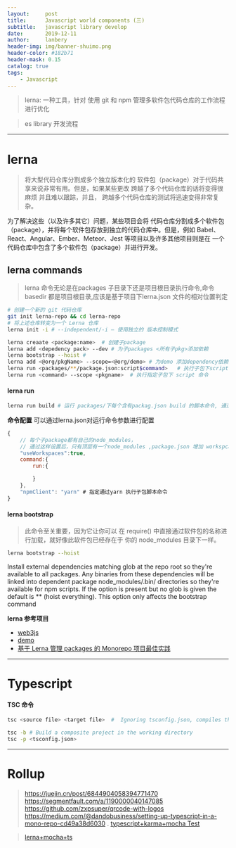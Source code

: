 ```yaml
---
layout:     post
title:      Javascript world components (三)
subtitle:   javascript library develop
date:       2019-12-11
author:     lanbery
header-img: img/banner-shuimo.png
header-color: #182b71
header-mask: 0.15
catalog: true
tags:
    - Javascript 
---
```


> lerna: 一种工具，针对 使用 git 和 npm 管理多软件包代码仓库的工作流程进行优化

> es library 开发流程

---

# lerna

> 将大型代码仓库分割成多个独立版本化的 软件包（package）对于代码共享来说非常有用。但是，如果某些更改 跨越了多个代码仓库的话将变得很 麻烦 并且难以跟踪，并且， 跨越多个代码仓库的测试将迅速变得非常复杂。

为了解决这些（以及许多其它）问题，某些项目会将 代码仓库分割成多个软件包（package），并将每个软件包存放到独立的代码仓库中。但是，例如 Babel、 React、Angular、Ember、Meteor、Jest 等项目以及许多其他项目则是在 一个代码仓库中包含了多个软件包（package）并进行开发。

## lerna commands

> lerna 命令无论是在packages 子目录下还是项目根目录执行命令,命令basedir 都是项目根目录,应该是基于项目下lerna.json 文件的相对位置判定


```bash
# 创建一个新的 git 代码仓库
git init lerna-repo && cd lerna-repo
# 将上述仓库转变为一个 Lerna 仓库
lerna init -i # --independent/-i – 使用独立的 版本控制模式

lerna creaate <package:name>  # 创建子package
lerna add <depedency pack> --dev # 为子packages <所有子pkg>添加依赖 
lerna bootstrap --hoist #
lerna add <@org/pkgName> --scope=<@org/demo> # 为demo 添加dependency依赖
lerna run <packages/**/package.json:script$command>   # 执行子包下script命令
lerna run <command> --scope <pkgname>  # 执行指定子包下 script 命令
```

#### lerna run

```bash
lerna run build # 运行 packages/下每个含有packag.json build 的脚本命令, 通过 -- 进行参数传递
```

**命令配置**
可以通过lerna.json对运行命令参数进行配置

```js
{
    // 每个子package都有自己的node_modules，
    // 通过这样设置后，只有顶层有一个node_modules ,package.json 增加 workspcaes:[]
    "useWorkspaces":true, 
    command:{
        run:{

        }
    },
    "npmClient": "yarn" # 指定通过yarn 执行子包脚本命令
}

```


#### lerna bootstrap 

> 此命令至关重要，因为它让你可以 在 require() 中直接通过软件包的名称进行加载，就好像此软件包已经存在于 你的 node_modules 目录下一样。

```bash
lerna bootstrap --hoist
```

Install external dependencies matching glob at the repo root so they're available to all packages. Any binaries from these dependencies will be linked into dependent package node_modules/.bin/ directories so they're available for npm scripts. If the option is present but no glob is given the default is ** (hoist everything). This option only affects the bootstrap command


**lerna 参考项目**

- [web3js](https://github.com/ChainSafe/web3.js)
- [demo](https://github.com/nshen/ts-lerna-repo)
- [基于 Lerna 管理 packages 的 Monorepo 项目最佳实践](https://github.com/morrain/lerna-learning)

---
# Typescript

#### TSC 命令

```bash
tsc <source file> <target file>  #  Ignoring tsconfig.json, compiles the specified files with default compiler options

tsc -b # Build a composite project in the working directory
tsc -p <tsconfig.json>

```

---
# Rollup

> https://juejin.cn/post/6844904058394771470
> https://segmentfault.com/a/1190000040147085
> https://github.com/zxpsuper/qrcode-with-logos
> https://medium.com/@dandobusiness/setting-up-typescript-in-a-mono-repo-cd49a38d6030
. [typescript+karma+mocha Test](https://blog.crimx.com/2019/06/19/%E6%90%AD%E5%BB%BA-karma-mocha-chai-%E6%B5%8B%E8%AF%95-typescript-%E9%A1%B9%E7%9B%AE/)

> [lerna+mocha+ts](https://scriptable.com/blog/typescript-lerna-monorepo-setup)